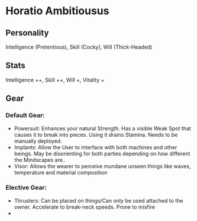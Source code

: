 # Horatio Ambitiousus

## Personality
Intelligence (Pretentious), Skill (Cocky), Will (Thick-Headed)

## Stats

Intelligence ++, Skill ++, Will +, Vitality + 

## Gear


### Default Gear: 
- Powersuit: Enhances your natural Strength. Has a visible Weak Spot that causes it to break into pieces. Using it drains Stamina. Needs to be manually deployed.
- Implants: Allow the User to interface with both machines and other beings. May be disorienting for both parties depending on how different the Mindscapes are..
- Visor: Allows the wearer to perceive mundane unseen things like waves, temperature and material composition

### Elective Gear:

- Thrusters: Can be placed on things/Can only be used attached to the owner. Accelerate to break-neck speeds. Prone to misfire
- 
